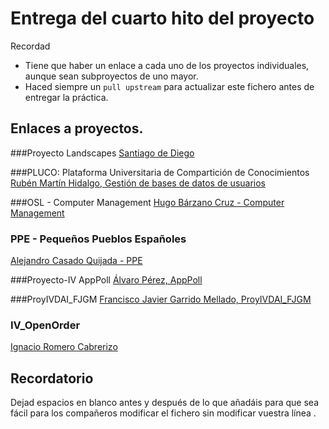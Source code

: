 # Entrega del cuarto hito del proyecto

Recordad
* Tiene que haber un enlace a cada uno de los proyectos individuales, aunque sean subproyectos de uno mayor.
* Haced siempre un `pull upstream` para actualizar este fichero antes de entregar la práctica.

## Enlaces a proyectos.

###Proyecto Landscapes
[Santiago de Diego](https://github.com/santidediego/Landscapes/blob/master/README.md)

###PLUCO: Plataforma Universitaria de Compartición de Conocimientos
[Rubén Martín Hidalgo, Gestión de bases de datos de usuarios](https://github.com/romilgildo/IV-PLUCO-RMH)


###OSL - Computer Management
[Hugo Bárzano Cruz - Computer Management](https://github.com/hugobarzano/osl-computer-management)

### PPE - Pequeños Pueblos Españoles
[Alejandro Casado Quijada - PPE](https://github.com/acasadoquijada/IV)

###Proyecto-IV AppPoll
[Álvaro Pérez, AppPoll](https://github.com/alvaro-gr/proyecto-IV)

###ProyIVDAI_FJGM
[Francisco Javier Garrido Mellado, ProyIVDAI_FJGM](https://github.com/javiergarridomellado/IV_javiergarridomellado)

### IV_OpenOrder
[Ignacio Romero Cabrerizo](https://github.com/nachobit/IV_PR_OpenOrder)

## Recordatorio

Dejad espacios en blanco antes y después de lo que añadáis para que
sea fácil para los compañeros modificar el fichero sin modificar
vuestra línea .
